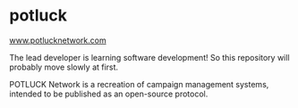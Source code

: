 # potluck
www.potlucknetwork.com

The lead developer is learning software development! So this repository will probably move slowly at first.

POTLUCK Network is a recreation of campaign management systems, intended to be published as an open-source protocol. 
